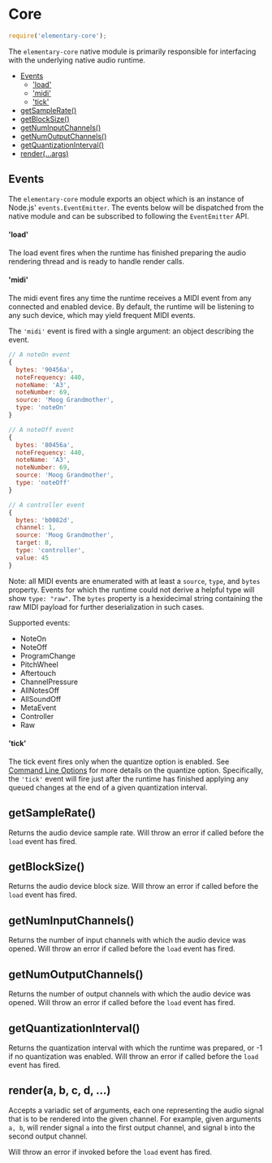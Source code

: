 # Core

```js
require('elementary-core');
```

The `elementary-core` native module is primarily responsible for interfacing with the underlying
native audio runtime.

* [Events](#events)
    * ['load'](#load)
    * ['midi'](#midi)
    * ['tick'](#tick)
* [getSampleRate()](#getSampleRate)
* [getBlockSize()](#getBlockSize)
* [getNumInputChannels()](#getNumInputChannels)
* [getNumOutputChannels()](#getNumOutputChannels)
* [getQuantizationInterval()](#getQuantizationInterval)
* [render(...args)](#render)


## Events

The `elementary-core` module exports an object which is an instance of Node.js' `events.EventEmitter`. The events
below will be dispatched from the native module and can be subscribed to following the `EventEmitter` API.

#### 'load'

The load event fires when the runtime has finished preparing the audio rendering thread and is ready
to handle render calls.

#### 'midi'

The midi event fires any time the runtime receives a MIDI event from any connected and enabled device. By default,
the runtime will be listening to any such device, which may yield frequent MIDI events.

The `'midi'` event is fired with a single argument: an object describing the event.

```js
// A noteOn event
{
  bytes: '90456a',
  noteFrequency: 440,
  noteName: 'A3',
  noteNumber: 69,
  source: 'Moog Grandmother',
  type: 'noteOn'
}

// A noteOff event
{
  bytes: '80456a',
  noteFrequency: 440,
  noteName: 'A3',
  noteNumber: 69,
  source: 'Moog Grandmother',
  type: 'noteOff'
}

// A controller event
{
  bytes: 'b0082d',
  channel: 1,
  source: 'Moog Grandmother',
  target: 8,
  type: 'controller',
  value: 45
}
```

Note: all MIDI events are enumerated with at least a `source`, `type`, and `bytes` property. Events for which
the runtime could not derive a helpful type will show `type: "raw"`. The `bytes` property is a hexidecimal string
containing the raw MIDI payload for further deserialization in such cases.

Supported events:
- NoteOn
- NoteOff
- ProgramChange
- PitchWheel
- Aftertouch
- ChannelPressure
- AllNotesOff
- AllSoundOff
- MetaEvent
- Controller
- Raw

#### 'tick'

The tick event fires only when the quantize option is enabled. See [Command Line Options](../guides/Command_Line.md) for
more details on the quantize option. Specifically, the `'tick'` event will fire just after the runtime has finished applying
any queued changes at the end of a given quantization interval.

## getSampleRate()

Returns the audio device sample rate. Will throw an error if called before the `load` event has fired.

## getBlockSize()

Returns the audio device block size. Will throw an error if called before the `load` event has fired.

## getNumInputChannels()

Returns the number of input channels with which the audio device was opened.
Will throw an error if called before the `load` event has fired.

## getNumOutputChannels()

Returns the number of output channels with which the audio device was opened.
Will throw an error if called before the `load` event has fired.

## getQuantizationInterval()

Returns the quantization interval with which the runtime was prepared, or -1 if
no quantization was enabled. Will throw an error if called before the `load` event has fired.

## render(a, b, c, d, ...)

Accepts a variadic set of arguments, each one representing the audio signal that is
to be rendered into the given channel. For example, given arguments `a, b`, will render signal `a`
into the first output channel, and signal `b` into the second output channel.

Will throw an error if invoked before the `load` event has fired.

